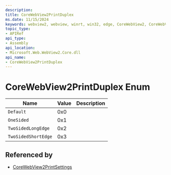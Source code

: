 ```yaml
---
description: 
title: CoreWebView2PrintDuplex
ms.date: 11/15/2024
keywords: webview2, webview, winrt, win32, edge, CoreWebView2, CoreWebView2Controller, browser control, edge html, CoreWebView2PrintDuplex
topic_type:
- APIRef
api_type:
- Assembly
api_location:
- Microsoft.Web.WebView2.Core.dll
api_name:
- CoreWebView2PrintDuplex
---
```


# CoreWebView2PrintDuplex Enum

| Name |  Value | Description |
|--|--|--|
|`Default` | 0x0  |  |
|`OneSided` | 0x1  |  |
|`TwoSidedLongEdge` | 0x2  |  |
|`TwoSidedShortEdge` | 0x3  |  |


## Referenced by

- [CoreWebView2PrintSettings](corewebview2printsettings.md)
